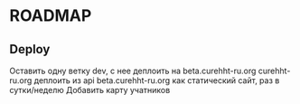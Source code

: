 # ROADMAP

## Deploy
Оставить одну ветку dev, с нее деплоить на beta.curehht-ru.org
curehht-ru.org деплоить из api beta.curehht-ru.org как статический сайт, раз в сутки/неделю
Добавить карту учатников
